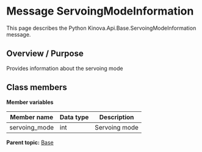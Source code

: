 # Message ServoingModeInformation

This page describes the Python Kinova.Api.Base.ServoingModeInformation message.

## Overview / Purpose

Provides information about the servoing mode

## Class members

 **Member variables** 

|Member name|Data type|Description|
|-----------|---------|-----------|
|servoing\_mode|int|Servoing mode|

**Parent topic:** [Base](../references/summary_Base.md)

